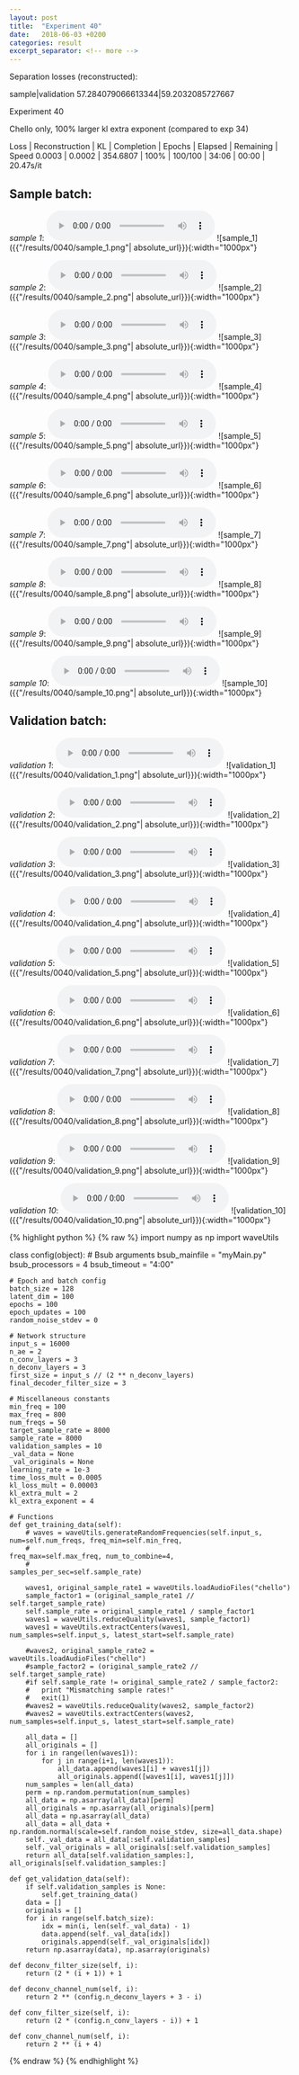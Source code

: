 ```yaml
---
layout: post
title:  "Experiment 40"
date:   2018-06-03 +0200
categories: result
excerpt_separator: <!-- more -->
---
```

Separation losses (reconstructed):

sample|validation
57.284079066613344|59.2032085727667<!-- more -->

Experiment 40

Chello only, 100% larger kl extra exponent (compared to exp 34)

Loss | Reconstruction | KL | Completion | Epochs | Elapsed | Remaining | Speed
0.0003 | 0.0002 | 354.6807 | 100% | 100/100 | 34:06 | 00:00 | 20.47s/it

## **Sample batch**:
_sample 1_:
<audio src="/ResultsOverview/results/0040/sample_1.wav" controls preload></audio>
![sample_1]({{"/results/0040/sample_1.png"| absolute_url}}){:width="1000px"}

_sample 2_:
<audio src="/ResultsOverview/results/0040/sample_2.wav" controls preload></audio>
![sample_2]({{"/results/0040/sample_2.png"| absolute_url}}){:width="1000px"}

_sample 3_:
<audio src="/ResultsOverview/results/0040/sample_3.wav" controls preload></audio>
![sample_3]({{"/results/0040/sample_3.png"| absolute_url}}){:width="1000px"}

_sample 4_:
<audio src="/ResultsOverview/results/0040/sample_4.wav" controls preload></audio>
![sample_4]({{"/results/0040/sample_4.png"| absolute_url}}){:width="1000px"}

_sample 5_:
<audio src="/ResultsOverview/results/0040/sample_5.wav" controls preload></audio>
![sample_5]({{"/results/0040/sample_5.png"| absolute_url}}){:width="1000px"}

_sample 6_:
<audio src="/ResultsOverview/results/0040/sample_6.wav" controls preload></audio>
![sample_6]({{"/results/0040/sample_6.png"| absolute_url}}){:width="1000px"}

_sample 7_:
<audio src="/ResultsOverview/results/0040/sample_7.wav" controls preload></audio>
![sample_7]({{"/results/0040/sample_7.png"| absolute_url}}){:width="1000px"}

_sample 8_:
<audio src="/ResultsOverview/results/0040/sample_8.wav" controls preload></audio>
![sample_8]({{"/results/0040/sample_8.png"| absolute_url}}){:width="1000px"}

_sample 9_:
<audio src="/ResultsOverview/results/0040/sample_9.wav" controls preload></audio>
![sample_9]({{"/results/0040/sample_9.png"| absolute_url}}){:width="1000px"}

_sample 10_:
<audio src="/ResultsOverview/results/0040/sample_10.wav" controls preload></audio>
![sample_10]({{"/results/0040/sample_10.png"| absolute_url}}){:width="1000px"}

## **Validation batch**:
_validation 1_:
<audio src="/ResultsOverview/results/0040/validation_1.wav" controls preload></audio>
![validation_1]({{"/results/0040/validation_1.png"| absolute_url}}){:width="1000px"}

_validation 2_:
<audio src="/ResultsOverview/results/0040/validation_2.wav" controls preload></audio>
![validation_2]({{"/results/0040/validation_2.png"| absolute_url}}){:width="1000px"}

_validation 3_:
<audio src="/ResultsOverview/results/0040/validation_3.wav" controls preload></audio>
![validation_3]({{"/results/0040/validation_3.png"| absolute_url}}){:width="1000px"}

_validation 4_:
<audio src="/ResultsOverview/results/0040/validation_4.wav" controls preload></audio>
![validation_4]({{"/results/0040/validation_4.png"| absolute_url}}){:width="1000px"}

_validation 5_:
<audio src="/ResultsOverview/results/0040/validation_5.wav" controls preload></audio>
![validation_5]({{"/results/0040/validation_5.png"| absolute_url}}){:width="1000px"}

_validation 6_:
<audio src="/ResultsOverview/results/0040/validation_6.wav" controls preload></audio>
![validation_6]({{"/results/0040/validation_6.png"| absolute_url}}){:width="1000px"}

_validation 7_:
<audio src="/ResultsOverview/results/0040/validation_7.wav" controls preload></audio>
![validation_7]({{"/results/0040/validation_7.png"| absolute_url}}){:width="1000px"}

_validation 8_:
<audio src="/ResultsOverview/results/0040/validation_8.wav" controls preload></audio>
![validation_8]({{"/results/0040/validation_8.png"| absolute_url}}){:width="1000px"}

_validation 9_:
<audio src="/ResultsOverview/results/0040/validation_9.wav" controls preload></audio>
![validation_9]({{"/results/0040/validation_9.png"| absolute_url}}){:width="1000px"}

_validation 10_:
<audio src="/ResultsOverview/results/0040/validation_10.wav" controls preload></audio>
![validation_10]({{"/results/0040/validation_10.png"| absolute_url}}){:width="1000px"}


{% highlight python %}
{% raw %}
import numpy as np
import waveUtils


class config(object):
	# Bsub arguments
	bsub_mainfile = "myMain.py"
	bsub_processors = 4
	bsub_timeout = "4:00"

	# Epoch and batch config
	batch_size = 128
	latent_dim = 100
	epochs = 100
	epoch_updates = 100
	random_noise_stdev = 0

	# Network structure
	input_s = 16000
	n_ae = 2
	n_conv_layers = 3
	n_deconv_layers = 3
	first_size = input_s // (2 ** n_deconv_layers)
	final_decoder_filter_size = 3

	# Miscellaneous constants
	min_freq = 100
	max_freq = 800
	num_freqs = 50
	target_sample_rate = 8000
	sample_rate = 8000
	validation_samples = 10
	_val_data = None
	_val_originals = None
	learning_rate = 1e-3
	time_loss_mult = 0.0005
	kl_loss_mult = 0.00003
	kl_extra_mult = 2
	kl_extra_exponent = 4

	# Functions
	def get_training_data(self):
		# waves = waveUtils.generateRandomFrequencies(self.input_s, num=self.num_freqs, freq_min=self.min_freq,
		#                                            freq_max=self.max_freq, num_to_combine=4,
		#                                            samples_per_sec=self.sample_rate)

		waves1, original_sample_rate1 = waveUtils.loadAudioFiles("chello")
		sample_factor1 = (original_sample_rate1 // self.target_sample_rate)
		self.sample_rate = original_sample_rate1 / sample_factor1
		waves1 = waveUtils.reduceQuality(waves1, sample_factor1)
		waves1 = waveUtils.extractCenters(waves1, num_samples=self.input_s, latest_start=self.sample_rate)

		#waves2, original_sample_rate2 = waveUtils.loadAudioFiles("chello")
		#sample_factor2 = (original_sample_rate2 // self.target_sample_rate)
		#if self.sample_rate != original_sample_rate2 / sample_factor2:
		#	print "Mismatching sample rates!"
		#	exit(1)
		#waves2 = waveUtils.reduceQuality(waves2, sample_factor2)
		#waves2 = waveUtils.extractCenters(waves2, num_samples=self.input_s, latest_start=self.sample_rate)

		all_data = []
		all_originals = []
		for i in range(len(waves1)):
			for j in range(i+1, len(waves1)):
				all_data.append(waves1[i] + waves1[j])
				all_originals.append([waves1[i], waves1[j]])
		num_samples = len(all_data)
		perm = np.random.permutation(num_samples)
		all_data = np.asarray(all_data)[perm]
		all_originals = np.asarray(all_originals)[perm]
		all_data = np.asarray(all_data)
		all_data = all_data + np.random.normal(scale=self.random_noise_stdev, size=all_data.shape)
		self._val_data = all_data[:self.validation_samples]
		self._val_originals = all_originals[:self.validation_samples]
		return all_data[self.validation_samples:], all_originals[self.validation_samples:]

	def get_validation_data(self):
		if self.validation_samples is None:
			self.get_training_data()
		data = []
		originals = []
		for i in range(self.batch_size):
			idx = min(i, len(self._val_data) - 1)
			data.append(self._val_data[idx])
			originals.append(self._val_originals[idx])
		return np.asarray(data), np.asarray(originals)

	def deconv_filter_size(self, i):
		return (2 * (i + 1)) + 1

	def deconv_channel_num(self, i):
		return 2 ** (config.n_deconv_layers + 3 - i)

	def conv_filter_size(self, i):
		return (2 * (config.n_conv_layers - i)) + 1

	def conv_channel_num(self, i):
		return 2 ** (i + 4)

{% endraw %}
{% endhighlight %}

